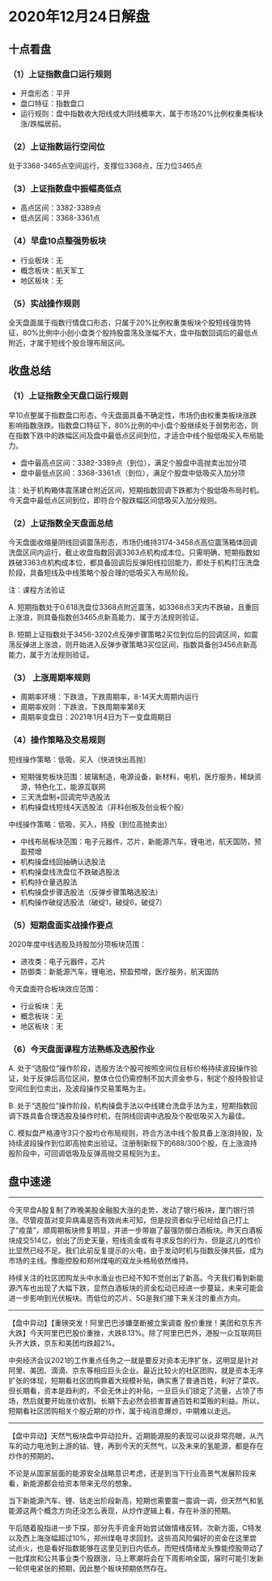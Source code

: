 # 2020年12月24日解盘

## 十点看盘

### （1）上证指数盘口运行规则

- 开盘形态：平开
- 盘口特征：指数盘口
- 运行规则：盘中指数收大阳线或大阴线概率大，属于市场20%比例权重类板块涨/跌幅居前。

### （2）上证指数运行空间位

处于3368-3465点空间运行，支撑位3368点，压力位3465点

### （3）上证指数盘中振幅高低点

- 高点区间：3382-3389点
- 低点区间：3368-3361点

### （4）早盘10点整强势板块

- 行业板块：无
- 概念板块：航天军工
- 地区板块：无

### （5）实战操作规则

全天盘面属于指数行情盘口形态，只属于20%比例权重类板块个股短线强势特征，80%比例中小创小盘类个股持股震荡及涨幅不大，盘中指数回调后的最低点附近，才属于短线个股合理布局区间。

## 收盘总结

### （1）上证指数全天盘口运行规则

早10点整属于指数盘口形态，今天盘面具备不确定性，市场仍由权重类板块涨跌影响指数涨跌。指数盘口特征下，80%比例的中小盘个股继续处于弱势形态，则在指数下跌中的跌幅区间及盘中最低点区间到位，才适合中线个股低吸买入布局能力。

- 盘中最高点区间：3382-3389点（到位），满足个股盘中高抛卖出加分项
- 盘中最低点区间：3368-3361点（到位），满足个股盘中低吸买入加分项

注：处于机构箱体震荡建仓附近区间，短期指数回调下跌都为个股低吸布局时机。今天盘中最低点区间到位，即符合个股跌幅区间低吸买入加分规则。

### （2）上证指数全天盘面总结

今天盘面收缩量阴线回调震荡形态，市场仍维持3174-3458点高位震荡箱体回调洗盘区间内运行，截止收盘指数回调3363点机构成本位。只需明确，短期指数如跌破3363点机构成本位，都具备回调后反弹阳线拉回能力，即处于机构打压洗盘阶段，具备短线及中线策略个股合理的低吸买入布局阶段。

注：课程方法验证

A. 短期指数处于0.618洗盘位3368点附近震荡，如3368点3天内不跌破，且重回上涨浪，则具备指数创3465点新高能力，属于方法规则验证。

B. 短期上证指数处于3456-3202点反弹步骤策略2买位到位后的回调区间，如震荡反弹进上涨浪，则开始进入反弹步骤策略3买位区间，指数具备创3456点新高能力，属于方法规则验证。

### （3） 上涨周期率规则

- 周期率环境：下跌浪，下跌周期率，8-14天大周期内运行
- 周期率规则：下跌浪，下跌周期率第8天
- 周期率变盘日：2021年1月4日为下一变盘周期日

### （4）操作策略及交易规则

短线操作策略：低吸，买入（快进快出高抛）

- 短期强势板块范围：玻璃制造，电源设备，新材料，电机，医疗服务，稀缺资源，特色化工，能源互联网
- 三天洗盘制+回调完毕选股法
- 机构操盘线短线4天选股法（非科创板及创业板个股）

中线操作策略：低吸，买入，持股（到位高抛卖出）

- 中线布局板块范围：电子元器件，芯片，新能源汽车，锂电池，航天国防，预盈预增
- 机构操盘线回抽确认选股法
- 机构操盘线洗盘位不跌破选股法
- 机构持仓量选股法
- 机构操盘步骤选股法（反弹步骤策略选股法）
- 机构操作破绽选股法（破绽1，破绽6，破绽7）

### （5）短期盘面实战操作要点

2020年度中线选股及持股加分项板块范围：

- 进攻类：电子元器件，芯片
- 防御类：新能源汽车，锂电池，预盈预增，医疗服务，航天国防

今天盘面符合板块效应范围：

- 行业板块：无
- 概念板块：无
- 地区板块：无

### （6）今天盘面课程方法熟练及选股作业

A. 处于“选股位”操作阶段，选股方法个股可按照空间位目标价格持续波段操作验证，处于反弹后高位区间，整体仓位仍需控制不加大资金参与，制定个股持股验证空间位到位卖出，及波段操作交易策略为主。

B. 处于“选股位”操作阶段，机构操盘手法以中线建仓洗盘手法为主，短期指数回调下跌具备合理选股及操作时机，在阴线回调中选股及个股低吸买入为最佳。

C. 模拟盘严格遵守3只个股均仓布局规则，符合方法中线个股具备上涨浪持股，及持续波段操作到位即高抛卖出验证。注册制新规下的688/300个股，在上涨浪持股阶段中，可回调低吸及反弹高抛交易规则为主。

## 盘中速递

---
今天早盘A股复制了昨晚美股金融股大涨的走势，发动了银行板块，厦门银行领涨。尽管疫苗对变异病毒是否有效尚未可知，但是投资者似乎已经给自己打上了“疫苗”，顺周期板块修复明显，并进一步带崩了最强防御白酒板块。昨天白酒板块成交514亿，创出了历史天量，短线资金或有寻求反包的行为，但是这儿的性价比显然已经不足。我们此前反复提示的火电，由于发动时机与指数反弹共振，成为市场的主线。豫能控股和郑州煤电的双龙头格局依然维持。

持续关注的社区团购龙头中水渔业也已经不知不觉创出了新高。今天我们看到新能源汽车也出现了大幅下跌，显然白酒板块的资金松动已经进一步蔓延，未来可能会进一步影响到光伏板块。而低位的芯片、5G是我们接下来关注的重点方向。

---
【盘中异动】【重磅突发！阿里巴巴涉嫌垄断被立案调查 股价重挫！美团和京东齐大跌】今天阿里巴巴股价重挫，大跌8.13%。除了阿里巴巴外，港股一众互联网巨头齐大跌，京东和美团均跌超2%。

中央经济会议2021的工作重点任务之一就是要反对资本无序扩张，这明显是针对阿里、美团、滴滴、京东等相应巨头企业。最近比较火的社区团购，就是资本无序扩张的体现，短期看社区团购靠着大规模补贴，确实惠了普通百姓，利好了菜农。但长期看，资本是趋利的，不会无休止的补贴，一旦巨头们锁定了流量，占领了市场，然后就要开始涨价收割。长期下去必然会损害普通百姓和菜贩的利益。所以，短期看社区团购相关个股近期的炒作，属于纯消息爆炒，中期难以走远。

---
【盘中异动】天然气板块盘中异动拉升。近期能源股的表现可以说非常亮眼，从汽车的动力电池到上游的钴、锂，再到今天的天然气，以及未来的氢能源，都是存在炒作的预期的。

不论是从国家层面的能源安全战略意识考虑，还是到当下行业高景气发展阶段来看，新能源都会给资本带来无尽的想象。

当下新能源汽车、锂、钴走出阶段新高，短期也需要震一震调一调，但天然气和氢能源这两个概念方向还没怎么表现，从炒作逻辑上看，存在补涨的预期。

午后随着股指进一步下探，部分先手资金开始尝试做情绪反转。次新方面，C特发以及西上海涨幅超过10%，郑州煤电寻求回封。这些高风险偏好的资金在这里尝试点火，也是看好指数能够在这里见到日内低点。而短线情绪龙头豫能控股带动了一批煤炭和公共事业类个股跟涨，马上寒潮将会在下周影响全国，届时可能引发新一轮供电紧张的预期，因此整个板块预期依然存在。
